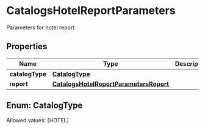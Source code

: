

# CatalogsHotelReportParameters

Parameters for hotel report

## Properties

Name | Type | Description | Notes
------------ | ------------- | ------------- | -------------
**catalogType** | [**CatalogType**](#CatalogType) |  | 
**report** | [**CatalogsHotelReportParametersReport**](CatalogsHotelReportParametersReport.md) |  | 


## Enum: CatalogType
Allowed values: [HOTEL]




